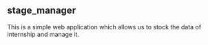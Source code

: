 ## stage_manager
This is a simple web application which allows us to stock the data of internship and manage it.
